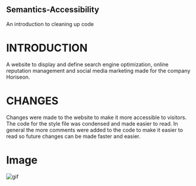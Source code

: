## Semantics-Accessibility
An introduction to cleaning up code

# INTRODUCTION
A website to display and define search engine optimization, online reputation management and social media marketing made for the company Horiseon.

# CHANGES
Changes were made to the website to make it more accessible to visitors. The code for the style file was condensed and made easier to read. In general the more comments were added to the code to make it easier to read so future changes can be made faster and easier.

# Image
![gif](Horiseon.gif)
